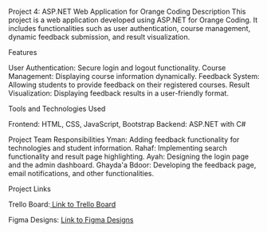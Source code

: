 Project 4: ASP.NET Web Application for Orange Coding
Description
This project is a web application developed using ASP.NET for Orange Coding. It includes functionalities such as user authentication, course management, dynamic feedback submission, and result visualization.

Features

User Authentication: Secure login and logout functionality.
Course Management: Displaying course information dynamically.
Feedback System: Allowing students to provide feedback on their registered courses.
Result Visualization: Displaying feedback results in a user-friendly format.

Tools and Technologies Used

Frontend: HTML, CSS, JavaScript, Bootstrap
Backend: ASP.NET with C#

Project Team Responsibilities
Yman: Adding feedback functionality for technologies and student information.
Rahaf: Implementing search functionality and result page highlighting.
Ayah: Designing the login page and the admin dashboard.
Ghayda'a Bdoor: Developing the feedback page, email notifications, and other functionalities.

Project Links

Trello Board:[ Link to Trello Board](https://trello.com/b/VwYFHTck/dynamic-online-feedback-system)

Figma Designs: [Link to Figma Designs](https://www.figma.com/design/I8wD31QAJfwDX4kCTK3cWb/Untitled?node-id=0-1&t=iJvi1sdsKkDHCnoV-0)
